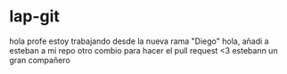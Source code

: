 # lap-git
hola profe estoy trabajando desde la nueva rama "Diego" 
hola, añadi a esteban a  mi repo
otro combio para hacer el pull request <3
estebann un gran compañero